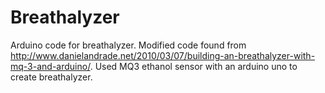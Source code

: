 # Breathalyzer

Arduino code for breathalyzer. 
Modified code found from http://www.danielandrade.net/2010/03/07/building-an-breathalyzer-with-mq-3-and-arduino/.
Used MQ3 ethanol sensor with an arduino uno to create breathalyzer.

